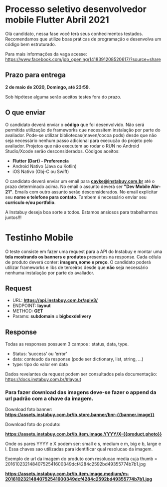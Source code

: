 # Processo seletivo desenvolvedor mobile Flutter Abril 2021 #

Olá candidato, nessa fase você terá seus conhecimentos testados. 
Recomendamos que utilize boas práticas de programação e desenvolva um código bem estruturado. 

Para mais informações da vaga acesse: https://www.facebook.com/job_opening/1418391208520617/?source=share

## Prazo para entrega ##
**2 de maio de 2020, Domingo, até 23:59.** 

Sob hipótese alguma serão aceitos testes fora do prazo.


## O que enviar ##

O candidato deverá enviar o **código** que foi desenvolvido. Não será permitida utilização de frameworks que necessitem instalação por parte do avaliador. 
Pode-se utilizar bibliotecas(maven/cocoa pods) desde que não seja necessário nenhum passo adicional para execução do projeto pelo avaliador.
Projetos que não executem ao rodar o RUN no Android Studio/Xcode serão desconsiderados.
Códigos aceitos:
- **Flutter (Dart) - Preferencia**
- Android Nativo (Java ou Kotlin)
- iOS Nativo (Obj-C ou Swift)


O candidato deverá enviar um email para **cayke@instabuy.com.br** até o prazo determinado acima. No email o assunto deverá ser **"Dev Mobile Abr-21"**. 
Emails com outro assunto serão desconsiderados.
No email explicitar seu **nome e telefone para contato**.
Tambem é necessário enviar seu **curriculo e/ou portfolio**.

A Instabuy deseja boa sorte a todos. Estamos ansiosos para trabalharmos juntos!!!


# Testinho Mobile #

O teste consiste em fazer uma request para a API do Instabuy e montar uma **tela mostrando os banners e produtos** presentes na response.
Cada célula de produto deverá conter: **imagem,nome e preço**.
O candidato poderá utilizar frameworks e libs de terceiros desde que **não** seja necessário nenhuma instalação por parte do avaliador.


## Request ##

- URL:  **https://api.instabuy.com.br/apiv3/**
- ENDPOINT: **layout**
- METHOD: **GET**
- Params: **subdomain = bigboxdelivery**

## Response ##

Todas as responses possuem 3 campos : status, data, type.

- Status: ’success’ ou ‘error’
- data: conteudo da response (pode ser dictionary, list, string, …)
- type: tipo do valor em data

Dados revelantes da request podem ser consultados pela documentação:
https://docs.instabuy.com.br/#layout
	
### Para fazer download das imagens deve-se fazer o append da url padrão com a chave da imagem. ###
Download foto banner:
**https://assets.instabuy.com.br/ib.store.banner/bnr-{{banner.image}}**

Download foto do produto:

**https://assets.instabuy.com.br/ib.item.image.YYYY/X-{{product.photo}}**

Onde os pares YYYY e X podem ser: small e s, medium e m, big e b, large e l. Essa chaves sao utilizadas para identificar qual resolucao da imagem.

Exemplo de url da imagem do produto com resolucao media cuja thumb = 20161023214840752541600349dcf4284c2592bd49355774b7b1.jpg

**https://assets.instabuy.com.br/ib.item.image.medium/m-20161023214840752541600349dcf4284c2592bd49355774b7b1.jpg**




